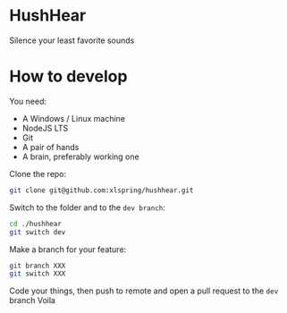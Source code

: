 # HushHear
Silence your least favorite sounds

# How to develop
You need:
- A Windows / Linux machine
- NodeJS LTS
- Git
- A pair of hands
- A brain, preferably working one

Clone the repo:
```bash
git clone git@github.com:xlspring/hushhear.git
```
Switch to the folder and to the `dev branch`:
```bash
cd ./hushhear
git switch dev
```
Make a branch for your feature:
```bash
git branch XXX
git switch XXX
```
Code your things, then push to remote and open a pull request to the `dev` branch
Voila
